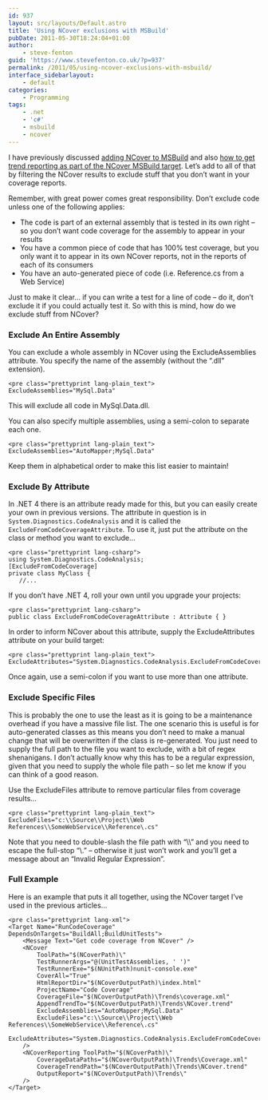 ```yaml
---
id: 937
layout: src/layouts/Default.astro
title: 'Using NCover exclusions with MSBuild'
pubDate: 2011-05-30T18:24:04+01:00
author:
    - steve-fenton
guid: 'https://www.stevefenton.co.uk/?p=937'
permalink: /2011/05/using-ncover-exclusions-with-msbuild/
interface_sidebarlayout:
    - default
categories:
    - Programming
tags:
    - .net
    - 'c#'
    - msbuild
    - ncover
---
```


I have previously discussed [adding NCover to MSBuild](https://www.stevefenton.co.uk/2011/02/Adding-An-NCover-Target-To-MSBuild-To-Get-Code-Coverage/) and also [how to get trend reporting as part of the NCover MSBuild target](https://www.stevefenton.co.uk/2011/05/Using-NCover-With-MSBuild-To-Get-Reports-And-Trends/). Let’s add to all of that by filtering the NCover results to exclude stuff that you don’t want in your coverage reports.

Remember, with great power comes great responsibility. Don’t exclude code unless one of the following applies:

- The code is part of an external assembly that is tested in its own right – so you don’t want code coverage for the assembly to appear in your results
- You have a common piece of code that has 100% test coverage, but you only want it to appear in its own NCover reports, not in the reports of each of its consumers
- You have an auto-generated piece of code (i.e. Reference.cs from a Web Service)

Just to make it clear… if you can write a test for a line of code – do it, don’t exclude it if you could actually test it. So with this is mind, how do we exclude stuff from NCover?

### Exclude An Entire Assembly

You can exclude a whole assembly in NCover using the ExcludeAssemblies attribute. You specify the name of the assembly (without the “.dll” extension).

```
<pre class="prettyprint lang-plain_text">
ExcludeAssemblies="MySql.Data"
```

This will exclude all code in MySql.Data.dll.

You can also specify multiple assemblies, using a semi-colon to separate each one.

```
<pre class="prettyprint lang-plain_text">
ExcludeAssemblies="AutoMapper;MySql.Data"
```

Keep them in alphabetical order to make this list easier to maintain!

### Exclude By Attribute

In .NET 4 there is an attribute ready made for this, but you can easily create your own in previous versions. The attribute in question is in `System.Diagnostics.CodeAnalysis` and it is called the `ExcludeFromCodeCoverageAttribute`. To use it, just put the attribute on the class or method you want to exclude…

```
<pre class="prettyprint lang-csharp">
using System.Diagnostics.CodeAnalysis;
[ExcludeFromCodeCoverage]
private class MyClass {
   //...
```

If you don’t have .NET 4, roll your own until you upgrade your projects:

```
<pre class="prettyprint lang-csharp">
public class ExcludeFromCodeCoverageAttribute : Attribute { }
```

In order to inform NCover about this attribute, supply the ExcludeAttributes attribute on your build target:

```
<pre class="prettyprint lang-plain_text">
ExcludeAttributes="System.Diagnostics.CodeAnalysis.ExcludeFromCodeCoverageAttribute"
```

Once again, use a semi-colon if you want to use more than one attribute.

### Exclude Specific Files

This is probably the one to use the least as it is going to be a maintenance overhead if you have a massive file list. The one scenario this is useful is for auto-generated classes as this means you don’t need to make a manual change that will be overwritten if the class is re-generated. You just need to supply the full path to the file you want to exclude, with a bit of regex shenanigans. I don’t actually know why this has to be a regular expression, given that you need to supply the whole file path – so let me know if you can think of a good reason.

Use the ExcludeFiles attribute to remove particular files from coverage results…

```
<pre class="prettyprint lang-plain_text">
ExcludeFiles="c:\\Source\\Project\\Web References\\SomeWebService\\Reference\.cs"
```

Note that you need to double-slash the file path with “\\\\” and you need to escape the full-stop “\\.” – otherwise it just won’t work and you’ll get a message about an “Invalid Regular Expression”.

### Full Example

Here is an example that puts it all together, using the NCover target I’ve used in the previous articles…

```
<pre class="prettyprint lang-xml">
<Target Name="RunCodeCoverage" DependsOnTargets="BuildAll;BuildUnitTests">
    <Message Text="Get code coverage from NCover" />
    <NCover
        ToolPath="$(NCoverPath)\"
        TestRunnerArgs="@(UnitTestAssemblies, ' ')"
        TestRunnerExe="$(NUnitPath)nunit-console.exe"
        CoverAll="True"
        HtmlReportDir="$(NCoverOutputPath)\index.html"
        ProjectName="Code Coverage"
        CoverageFile="$(NCoverOutputPath)\Trends\coverage.xml"
        AppendTrendTo="$(NCoverOutputPath)\Trends\NCover.trend"
        ExcludeAssemblies="AutoMapper;MySql.Data"
        ExcludeFiles="c:\\Source\\Project\\Web References\\SomeWebService\\Reference\.cs"
        ExcludeAttributes="System.Diagnostics.CodeAnalysis.ExcludeFromCodeCoverageAttribute"
    />
    <NCoverReporting ToolPath="$(NCoverPath)\"
        CoverageDataPaths="$(NCoverOutputPath)\Trends\Coverage.xml"
        CoverageTrendPath="$(NCoverOutputPath)\Trends\NCover.trend"
        OutputReport="$(NCoverOutputPath)\Trends\"
    />
</Target>
```